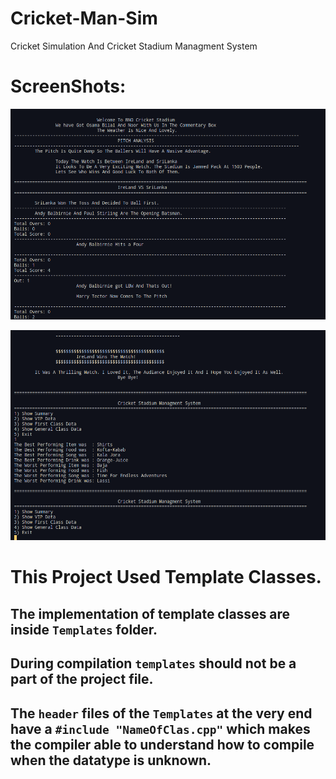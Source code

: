 # Cricket-Man-Sim
Cricket Simulation And Cricket Stadium Managment System
# ScreenShots:

![Match Started](./img/image.png)

![Match Concluded](./img/image-1.png)

# This Project Used Template Classes. 
## The implementation of template classes are inside `Templates` folder. 
## During compilation `templates` should not be a part of the project file.
## The `header` files of the `Templates` at the very end have a `#include "NameOfClas.cpp"` which makes the compiler able to understand how to compile when the datatype is unknown.